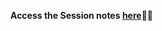 **Access the Session notes [here](https://www.evernote.com/shard/s580/client/snv?isnewsnv=true&noteGuid=18a5f6e7-3030-5d5d-906d-d1ebc6ac42fa&noteKey=jJ7YdmoqvIbTvb6qKJY5FCTgZUoFaBKXuE7Jm-Z9nQOpnZ17i2Da-yTq-Q&sn=https%3A%2F%2Fwww.evernote.com%2Fshard%2Fs580%2Fsh%2F18a5f6e7-3030-5d5d-906d-d1ebc6ac42fa%2FjJ7YdmoqvIbTvb6qKJY5FCTgZUoFaBKXuE7Jm-Z9nQOpnZ17i2Da-yTq-Q&title=JavaScript%2Bfor%2BWeb%2BDev%2BWorkshop)**🌟🌟
